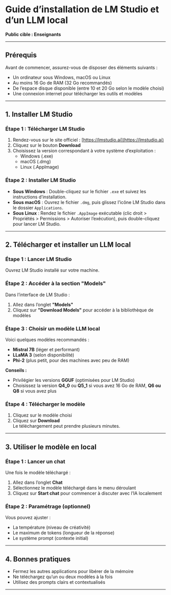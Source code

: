 # Guide d’installation de LM Studio et d’un LLM local  
**Public cible : Enseignants**

---

## Prérequis

Avant de commencer, assurez-vous de disposer des éléments suivants :

- Un ordinateur sous Windows, macOS ou Linux
- Au moins 16 Go de RAM (32 Go recommandés)
- De l’espace disque disponible (entre 10 et 20 Go selon le modèle choisi)
- Une connexion internet pour télécharger les outils et modèles

---

## 1. Installer LM Studio

### Étape 1 : Télécharger LM Studio

1. Rendez-vous sur le site officiel : [https://lmstudio.ai](https://lmstudio.ai)
2. Cliquez sur le bouton **Download**
3. Choisissez la version correspondant à votre système d’exploitation :
   - Windows (.exe)
   - macOS (.dmg)
   - Linux (.AppImage)

### Étape 2 : Installer LM Studio

- **Sous Windows** : Double-cliquez sur le fichier `.exe` et suivez les instructions d’installation.
- **Sous macOS** : Ouvrez le fichier `.dmg`, puis glissez l’icône LM Studio dans le dossier `Applications`.
- **Sous Linux** : Rendez le fichier `.AppImage` exécutable (clic droit > Propriétés > Permissions > Autoriser l’exécution), puis double-cliquez pour lancer LM Studio.

---

## 2. Télécharger et installer un LLM local

### Étape 1 : Lancer LM Studio

Ouvrez LM Studio installé sur votre machine.

### Étape 2 : Accéder à la section "Models"

Dans l’interface de LM Studio :
1. Allez dans l’onglet **"Models"**
2. Cliquez sur **"Download Models"** pour accéder à la bibliothèque de modèles

### Étape 3 : Choisir un modèle LLM local

Voici quelques modèles recommandés :

- **Mistral 7B** (léger et performant)
- **LLaMA 3** (selon disponibilité)
- **Phi-2** (plus petit, pour des machines avec peu de RAM)

**Conseils :**
- Privilégier les versions **GGUF** (optimisées pour LM Studio)
- Choisissez la version **Q4_0** ou **Q5_1** si vous avez 16 Go de RAM, **Q6 ou Q8** si vous avez plus

### Étape 4 : Télécharger le modèle

1. Cliquez sur le modèle choisi
2. Cliquez sur **Download**  
Le téléchargement peut prendre plusieurs minutes.

---

## 3. Utiliser le modèle en local

### Étape 1 : Lancer un chat

Une fois le modèle téléchargé :
1. Allez dans l’onglet **Chat**
2. Sélectionnez le modèle téléchargé dans le menu déroulant
3. Cliquez sur **Start chat** pour commencer à discuter avec l’IA localement

### Étape 2 : Paramétrage (optionnel)

Vous pouvez ajuster :
- La température (niveau de créativité)
- Le maximum de tokens (longueur de la réponse)
- Le système prompt (contexte initial)

---

## 4. Bonnes pratiques

- Fermez les autres applications pour libérer de la mémoire
- Ne téléchargez qu’un ou deux modèles à la fois
- Utilisez des prompts clairs et contextualisés

---
